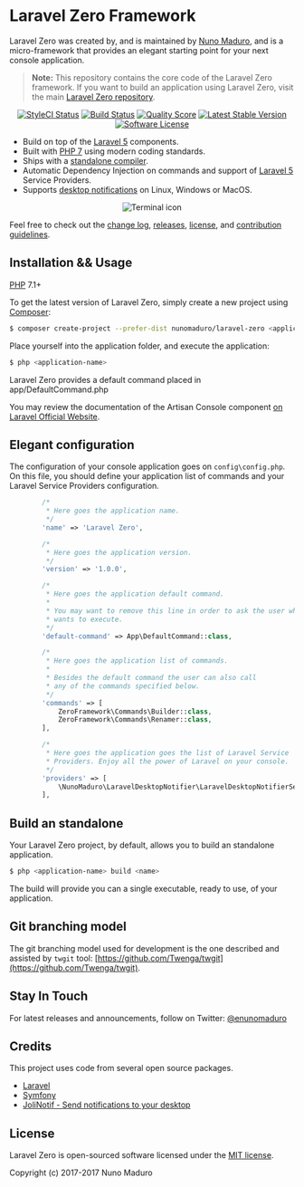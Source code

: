 Laravel Zero Framework
================

Laravel Zero was created by, and is maintained by [Nuno Maduro](https://github.com/nunomaduro), and is a micro-framework that provides an elegant starting point for your next console application.

> **Note:** This repository contains the core code of the Laravel Zero framework. If you want to build an application using Laravel Zero, visit the main [Laravel Zero repository](https://github.com/nunomaduro/laravel-zero).

<p align="center">
  <a href="https://styleci.io/repos/96572957"><img src="https://styleci.io/repos/96572957/shield" alt="StyleCI Status"></img></a>
  <a href="https://travis-ci.org/nunomaduro/zero-framework"><img src="https://img.shields.io/travis/nunomaduro/zero-framework/stable.svg?style=flat-square" alt="Build Status"></img></a>
  <a href="https://scrutinizer-ci.com/g/nunomaduro/zero-framework"><img src="https://img.shields.io/scrutinizer/g/nunomaduro/zero-framework.svg?style=flat-square" alt="Quality Score"></img></a>
  <a href="https://packagist.org/packages/nunomaduro/zero-framework"><img src="https://poser.pugx.org/nunomaduro/zero-framework/v/stable.svg" alt="Latest Stable Version"></a>
  <a href="LICENSE"><img src="https://img.shields.io/badge/license-MIT-brightgreen.svg?style=flat-square" alt="Software License"></img></a>
</p>

- Build on top of the [Laravel 5](http://laravel.com) components.
- Built with [PHP 7](http://php.net) using modern coding standards.
- Ships with a [standalone compiler](#build-an-standalone).
- Automatic Dependency Injection on commands and support of [Laravel 5](http://laravel.com) Service Providers.
- Supports [desktop notifications](https://github.com/nunomaduro/laravel-zero) on Linux, Windows or MacOS.

<p align="center">
    <img title="Terminal icon" src="https://raw.githubusercontent.com/nunomaduro/laravel-zero-docs/master/images/logo.png" />
</p>

Feel free to check out the [change log](CHANGELOG.md), [releases](nunomaduro/laravel-zero/releases), [license](LICENSE), and [contribution guidelines](CONTRIBUTING.md).

## Installation && Usage

[PHP](https://php.net) 7.1+

To get the latest version of Laravel Zero, simply create a new project using [Composer](https://getcomposer.org):

```bash
$ composer create-project --prefer-dist nunomaduro/laravel-zero <application-name>
```

Place yourself into the application folder, and execute the application:

```bash
$ php <application-name>
```

Laravel Zero provides a default command placed in app/DefaultCommand.php

You may review the documentation of the Artisan Console component [on Laravel Official Website](https://laravel.com/docs/5.4/artisan).

<a name="configuration"></a>

## Elegant configuration

The configuration of your console application goes on `config\config.php`. On this file, you should
define your application list of commands and your Laravel Service Providers configuration.

```php
        /*
         * Here goes the application name.
         */
        'name' => 'Laravel Zero',

        /*
         * Here goes the application version.
         */
        'version' => '1.0.0',

        /*
         * Here goes the application default command.
         *
         * You may want to remove this line in order to ask the user what command he
         * wants to execute.
         */
        'default-command' => App\DefaultCommand::class,

        /*
         * Here goes the application list of commands.
         *
         * Besides the default command the user can also call
         * any of the commands specified below.
         */
        'commands' => [
            ZeroFramework\Commands\Builder::class,
            ZeroFramework\Commands\Renamer::class,
        ],

        /*
         * Here goes the application goes the list of Laravel Service
         * Providers. Enjoy all the power of Laravel on your console.
         */
        'providers' => [
            \NunoMaduro\LaravelDesktopNotifier\LaravelDesktopNotifierServiceProvider::class,
        ],
```

<a name="build-an-standalone"></a>
## Build an standalone

Your Laravel Zero project, by default, allows you to build an standalone application.

```sh
$ php <application-name> build <name>
```

The build will provide you can a single executable, ready to use, of your application.

## Git branching model

The git branching model used for development is the one described and assisted by `twgit` tool: [https://github.com/Twenga/twgit](https://github.com/Twenga/twgit).

## Stay In Touch

For latest releases and announcements, follow on Twitter: [@enunomaduro](https://twitter.com/enunomaduro)

## Credits

This project uses code from several open source packages.

- [Laravel](https://laravel.com)
- [Symfony](http://symfony.com)
- [JoliNotif - Send notifications to your desktop](https://github.com/jolicode/JoliNotif)

## License

Laravel Zero is open-sourced software licensed under the [MIT license](http://opensource.org/licenses/MIT).

Copyright (c) 2017-2017 Nuno Maduro
